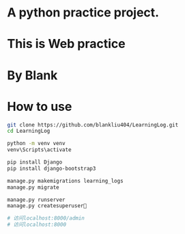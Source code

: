 # A python practice project.
# This is Web practice
# By Blank

# How to use
```bash
git clone https://github.com/blankliu404/LearningLog.git
cd LearningLog

python -m venv venv
venv\Scripts\activate

pip install Django
pip install django-bootstrap3

manage.py makemigrations learning_logs
manage.py migrate

manage.py runserver
manage.py createsuperuser

# 访问localhost:8000/admin
# 访问localhost:8000